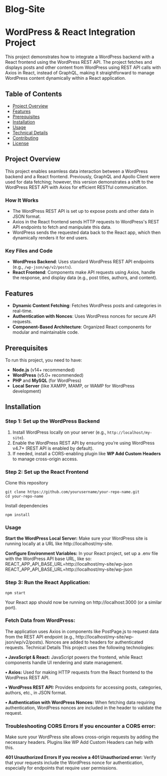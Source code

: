 # Blog-Site
# WordPress & React Integration Project

This project demonstrates how to integrate a WordPress backend with a React frontend using the WordPress REST API. The project fetches and displays posts and other content from WordPress using REST API calls with Axios in React, instead of GraphQL, making it straightforward to manage WordPress content dynamically within a React application.

## Table of Contents
- [Project Overview](#project-overview)
- [Features](#features)
- [Prerequisites](#prerequisites)
- [Installation](#installation)
- [Usage](#usage)
- [Technical Details](#technical-details)
- [Contributing](#contributing)
- [License](#license)

## Project Overview

This project enables seamless data interaction between a WordPress backend and a React frontend. Previously, GraphQL and Apollo Client were used for data fetching; however, this version demonstrates a shift to the WordPress REST API with Axios for efficient RESTful communication.

### How It Works
- The WordPress REST API is set up to expose posts and other data in JSON format.
- Axios in the React frontend sends HTTP requests to WordPress's REST API endpoints to fetch and manipulate this data.
- WordPress sends the requested data back to the React app, which then dynamically renders it for end users.

### Key Files and Code
- **WordPress Backend**: Uses standard WordPress REST API endpoints (e.g., `/wp-json/wp/v2/posts`).
- **React Frontend**: Components make API requests using Axios, handle the response, and display data (e.g., post titles, authors, and content).
  
## Features

- **Dynamic Content Fetching**: Fetches WordPress posts and categories in real-time.
- **Authentication with Nonces**: Uses WordPress nonces for secure API requests.
- **Component-Based Architecture**: Organized React components for modular and maintainable code.
  
## Prerequisites

To run this project, you need to have:
- **Node.js** (v14+ recommended)
- **WordPress** (v5.0+ recommended)
- **PHP** and **MySQL** (for WordPress)
- **Local Server** (like XAMPP, MAMP, or WAMP for WordPress development)

## Installation

### Step 1: Set up the WordPress Backend
1. Install WordPress locally on your server (e.g., `http://localhost/my-site`).
2. Enable the WordPress REST API by ensuring you’re using WordPress v4.7+ (REST API is enabled by default).
3. If needed, install a CORS-enabling plugin like **WP Add Custom Headers** to manage cross-origin access.

### Step 2: Set up the React Frontend
Clone this repository
   ```
   git clone https://github.com/yourusername/your-repo-name.git
   cd your-repo-name
```
Install dependencies
```
npm install
```
### Usage
**Start the WordPress Local Server:** Make sure your WordPress site is running locally at a URL like http://localhost/my-site.

**Configure Environment Variables:** In your React project, set up a .env file with the WordPress API base URL, like so:
REACT_APP_API_BASE_URL=http://localhost/my-site/wp-json
REACT_APP_API_BASE_URL=http://localhost/my-site/wp-json

### Step 3: Run the React Application:
```
npm start
```
Your React app should now be running on http://localhost:3000 (or a similar port).

### Fetch Data from WordPress:

The application uses Axios in components like PostPage.js to request data from the REST API endpoint (e.g., http://localhost/my-site/wp-json/wp/v2/posts).
Nonces are added to headers for authenticated requests.
Technical Details
This project uses the following technologies:

**• JavaScript & React:** JavaScript powers the frontend, while React components handle UI rendering and state management.

**• Axios:** Used for making HTTP requests from the React frontend to the WordPress REST API.

**• WordPress REST API:** Provides endpoints for accessing posts, categories, authors, etc., in JSON format.

**• Authentication with WordPress Nonces:** When fetching data requiring authentication, WordPress nonces are included in the header to validate the request.

### Troubleshooting CORS Errors If you encounter a CORS error:

Make sure your WordPress site allows cross-origin requests by adding the necessary headers. Plugins like WP Add Custom Headers can help with this.

**401 Unauthorized Errors If you receive a 401 Unauthorized error:** Verify that your requests include the WordPress nonce for authentication, especially for endpoints that require user permissions.
